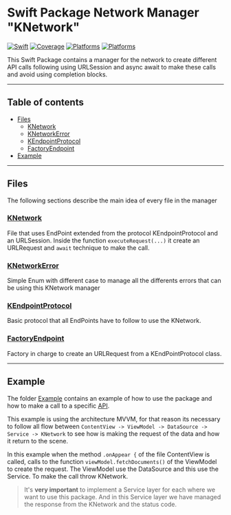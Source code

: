 # Swift Package Network Manager "KNetwork"

[![Swift](https://img.shields.io/badge/Swift-5.3_5.4_5.5-orange?style=flat-square)](https://img.shields.io/badge/Swift-5.3_5.4_5.5-Orange?style=flat-square) 
[![Coverage](https://img.shields.io/badge/coverage-95.1%25-important)](https://img.shields.io/badge/coverage-95.1%25-important)
[![Platforms](https://img.shields.io/badge/iOS-15.0-blue)](https://img.shields.io/badge/iOS-15.0-blue)
[![Platforms](https://img.shields.io/badge/macOS-12.0-blue)](https://img.shields.io/badge/macOS-12.0-blue)

This Swift Package contains a manager for the network to create different API calls following using URLSession and async await to make these calls and avoid using completion blocks.

--- 

## Table of contents
* [Files](#files)
    * [KNetwork](#knetwork)
    * [KNetworkError](#knetworkerror)
    * [KEndpointProtocol](#kendpointprotocol)
    * [FactoryEndpoint](#factoryendpoint)
* [Example](#example)

---

## Files
The following sections describe the main idea of every file in the manager

### [KNetwork](https://github.com/kevincosta29/swift-package-network/blob/main/Sources/KNetwork/KNetwork.swift)

File that uses EndPoint extended from the protocol KEndpointProtocol and an URLSession. Inside the function `executeRequest(...)` it create an URLRequest and `await` technique to make the call.


### [KNetworkError](https://github.com/kevincosta29/swift-package-network/blob/main/Sources/KNetwork/KNetworkError.swift)

Simple Enum with different case to manage all the differents errors that can be using this KNetwork manager

### [KEndpointProtocol](https://github.com/kevincosta29/swift-package-network/blob/main/Sources/KNetwork/Endpoints/EndpointProtocol.swift)

Basic protocol that all EndPoints have to follow to use the KNetwork.

### [FactoryEndpoint](https://github.com/kevincosta29/swift-package-network/blob/main/Sources/KNetwork/Endpoints/FactoryEndpoint.swift)

Factory in charge to create an URLRequest from a KEndPointProtocol class.

---

## Example
The folder [Example](https://github.com/kevincosta29/swift-package-network/tree/main/Example) contains an example of how to use the package and how to make a call to a specific [API](https://rickandmortyapi.com).

This example is using the architecture MVVM, for that reason its necessary to follow all flow between `ContentView -> ViewModel -> DataSource -> Service -> KNetwork` to see how is making the request of the data and how it return to the scene.

In this example when the method `.onAppear {` of the file ContentView is called, calls to the function `viewModel.fetchDocuments()` of the ViewModel to create the request. The ViewModel use the DataSource and this use the Service. To make the call throw KNetwork.

> It's **very important** to implement a Service layer for each where we want to use this package. And in this Service layer we have managed the response from the KNetwork and the status code.